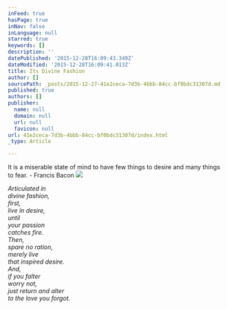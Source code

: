 ```yaml
---
inFeed: true
hasPage: true
inNav: false
inLanguage: null
starred: true
keywords: []
description: ''
datePublished: '2015-12-28T16:09:43.349Z'
dateModified: '2015-12-28T16:09:41.013Z'
title: Its Divine Fashion
author: []
sourcePath: _posts/2015-12-27-41e2ceca-7d3b-4bbb-84cc-bf0bdc31307d.md
published: true
authors: []
publisher:
  name: null
  domain: null
  url: null
  favicon: null
url: 41e2ceca-7d3b-4bbb-84cc-bf0bdc31307d/index.html
_type: Article

---
```

It is a miserable state of mind to have few things to desire and many things to fear. - Francis Bacon
![](https://s3-us-west-2.amazonaws.com/the-grid-img/p/51dcdcb0df440c39e0d273c0df59194dd5bf1ae6.jpg)

_Articulated in  
divine fashion,  
first,  
live in desire,  
until   
your passion   
catches fire.  
Then,   
spare no ration,  
merely live   
that inspired desire.  
And,  
if you falter  
worry not,  
just return and alter   
to the love you forgot._
